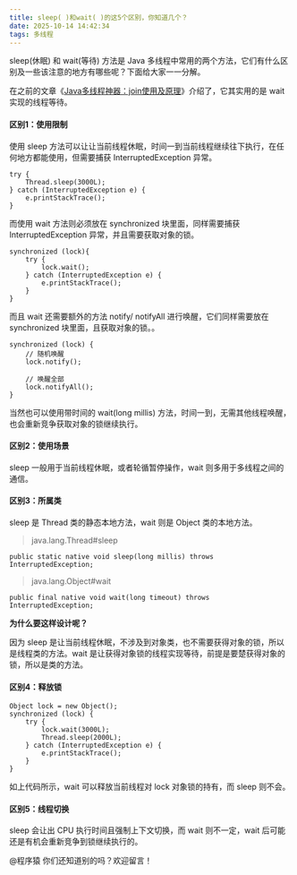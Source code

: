 ```yaml
---
title: sleep( )和wait( )的这5个区别，你知道几个？
date: 2025-10-14 14:42:34
tags: 多线程
---
```


sleep(休眠) 和 wait(等待) 方法是 Java 多线程中常用的两个方法，它们有什么区别及一些该注意的地方有哪些呢？下面给大家一一分解。

在之前的文章《[Java多线程神器：join使用及原理](https://mp.weixin.qq.com/s/at8NynjnYvqkFw61kn3Apg)》介绍了，它其实用的是 wait 实现的线程等待。

#### 区别1：使用限制

使用 sleep 方法可以让让当前线程休眠，时间一到当前线程继续往下执行，在任何地方都能使用，但需要捕获 InterruptedException 异常。

```
try {
	Thread.sleep(3000L);
} catch (InterruptedException e) {
	e.printStackTrace();
}
```

而使用 wait 方法则必须放在 synchronized 块里面，同样需要捕获 InterruptedException 异常，并且需要获取对象的锁。

```
synchronized (lock){
    try {
        lock.wait();
    } catch (InterruptedException e) {
        e.printStackTrace();
    }
}
```

而且 wait 还需要额外的方法 notify/ notifyAll 进行唤醒，它们同样需要放在 synchronized 块里面，且获取对象的锁。。


```
synchronized (lock) {
    // 随机唤醒
    lock.notify();
    
    // 唤醒全部
    lock.notifyAll();
}
```

当然也可以使用带时间的 wait(long millis) 方法，时间一到，无需其他线程唤醒，也会重新竞争获取对象的锁继续执行。

#### 区别2：使用场景

sleep 一般用于当前线程休眠，或者轮循暂停操作，wait 则多用于多线程之间的通信。

#### 区别3：所属类

sleep 是 Thread 类的静态本地方法，wait 则是 Object 类的本地方法。

> java.lang.Thread#sleep

```
public static native void sleep(long millis) throws InterruptedException;
```

> java.lang.Object#wait

```
public final native void wait(long timeout) throws InterruptedException;
```

**为什么要这样设计呢？**

因为 sleep 是让当前线程休眠，不涉及到对象类，也不需要获得对象的锁，所以是线程类的方法。wait 是让获得对象锁的线程实现等待，前提是要楚获得对象的锁，所以是类的方法。

#### 区别4：释放锁


```
Object lock = new Object();
synchronized (lock) {
    try {
        lock.wait(3000L);
        Thread.sleep(2000L);
    } catch (InterruptedException e) {
        e.printStackTrace();
    }
}
```

如上代码所示，wait 可以释放当前线程对 lock 对象锁的持有，而 sleep 则不会。

#### 区别5：线程切换

sleep 会让出 CPU 执行时间且强制上下文切换，而 wait 则不一定，wait 后可能还是有机会重新竞争到锁继续执行的。

@程序猿 你们还知道别的吗？欢迎留言！
